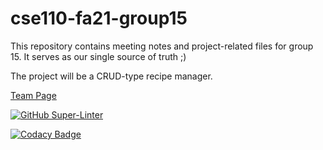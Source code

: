 # cse110-fa21-group15

This repository contains meeting notes and project-related files for group 15. It serves as our single source of truth ;)

The project will be a CRUD-type recipe manager.

[Team Page](admin/team.md)

[![GitHub Super-Linter](https://github.com/cse110-fa21-group15/cse110-fa21-group15/workflows/Lint%20Code%20Base/badge.svg)](https://github.com/marketplace/actions/super-linter)


[![Codacy Badge](https://app.codacy.com/project/badge/Grade/8cf1261864834da7995b18e79385610e)](https://www.codacy.com?utm_source=github.com&amp;utm_medium=referral&amp;utm_content=cse110-fa21-group15/cse110-fa21-group15&amp;utm_campaign=Badge_Grade)
